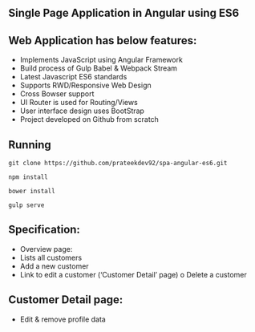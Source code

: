 ## Single Page Application in Angular using ES6

## Web Application has below features:

* Implements JavaScript using Angular Framework
* Build process of Gulp Babel & Webpack Stream
* Latest Javascript ES6 standards
* Supports RWD/Responsive Web Design
* Cross Bowser support
* UI Router is used for Routing/Views
* User interface design uses BootStrap
* Project developed on Github from scratch 

## Running

```
git clone https://github.com/prateekdev92/spa-angular-es6.git
```

```
npm install
```

```
bower install
```

```
gulp serve
```

## Specification:
* Overview page:
* Lists all customers
* Add a new customer
* Link to edit a customer (‘Customer Detail’ page) o Delete a customer

## Customer Detail page:
* Edit & remove profile data